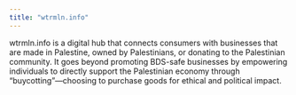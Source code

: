 ```yaml
---
title: "wtrmln.info"
---
```


wtrmln.info is a digital hub that connects consumers with businesses that are made in Palestine, owned by Palestinians, or donating to the Palestinian community. It goes beyond promoting BDS-safe businesses by empowering individuals to directly support the Palestinian economy through “buycotting”—choosing to purchase goods for ethical and political impact.
